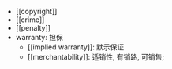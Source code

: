 - [[copyright]]
- [[crime]]
- [[penalty]]
- warranty: 担保
    - [[implied warranty]]: 默示保证 
    - [[merchantability]]: 适销性, 有销路, 可销售; 
